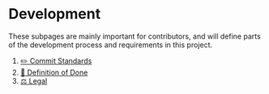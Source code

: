 # Development

These subpages are mainly important for contributors, and will define parts of
the development process and requirements in this project.

1. [✏️ Commit Standards](./development/commit-standards.md)
2. [📄 Definition of Done](./development.md)
3. [⚖️ Legal](./development/legal.md)
